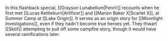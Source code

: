 In this flashback special, [[Grayson Lunabellum|Fenrir]] recounts when he first met [[Lucas Kettleburn|Artificer]] and [[Marion Baker X|Scarlet X]], at Summer Camp at [[Lake Origin]]. It serves as an origin story for [[Moonlight Investigations]], even if they hadn't become true heroes yet. They thwart [[Sköll]] attempting to pull off some campfire story, though it would have several ramifications later.